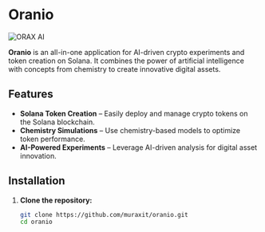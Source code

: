 # Oranio


![ORAX AI](https://github.com/user-attachments/assets/f8fc05cb-c1c9-480b-b88c-e3069e8dfaa0)


**Oranio** is an all-in-one application for AI-driven crypto experiments and token creation on Solana. It combines the power of artificial intelligence with concepts from chemistry to create innovative digital assets.

## Features
- **Solana Token Creation** – Easily deploy and manage crypto tokens on the Solana blockchain.
- **Chemistry Simulations** – Use chemistry-based models to optimize token performance.
- **AI-Powered Experiments** – Leverage AI-driven analysis for digital asset innovation.

## Installation

1. **Clone the repository:**
   ```bash
   git clone https://github.com/muraxit/oranio.git
   cd oranio
